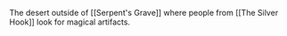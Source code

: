 The desert outside of [[Serpent's Grave]] where people from [[The Silver Hook]] look for magical artifacts.